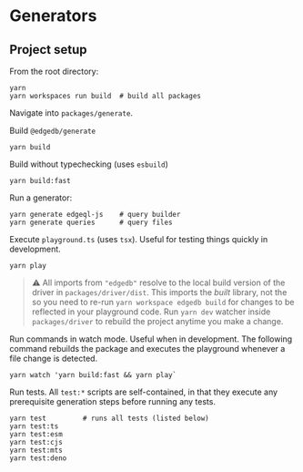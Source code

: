 # Generators

## Project setup

From the root directory:

```
yarn
yarn workspaces run build  # build all packages
```

Navigate into `packages/generate`.

Build `@edgedb/generate`

```
yarn build
```

Build without typechecking (uses `esbuild`)

```
yarn build:fast
```

Run a generator:

```
yarn generate edgeql-js    # query builder
yarn generate queries      # query files
```

Execute `playground.ts` (uses `tsx`). Useful for testing things quickly in development.

```
yarn play
```

> ⚠️ All imports from `"edgedb"` resolve to the local build version of the driver in `packages/driver/dist`. This imports the _built_ library, not the so you need to re-run `yarn workspace edgedb build` for changes to be reflected in your playground code. Run `yarn dev` watcher inside `packages/driver` to rebuild the project anytime you make a change.

Run commands in watch mode. Useful when in development. The following command rebuilds the package and executes the playground whenever a file change is detected.

```
yarn watch 'yarn build:fast && yarn play`
```

Run tests. All `test:*` scripts are self-contained, in that they execute any prerequisite generation steps before running any tests.

```
yarn test         # runs all tests (listed below)
yarn test:ts
yarn test:esm
yarn test:cjs
yarn test:mts
yarn test:deno
```
